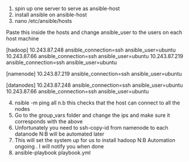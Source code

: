 1. spin up one server to serve as ansible-host
2. install ansible on ansible-host
3. nano /etc/ansible/hosts 
 
Paste this inside the hosts and change ansible_user to the users on each host machine

[hadoop]
10.243.87.248   ansible_connection=ssh ansible_user=ubuntu
10.243.87.66    ansible_connection=ssh ansible_user=ubuntu
10.243.87.219   ansible_connection=ssh ansible_user=ubuntu

[namenode]
10.243.87.219   ansible_connection=ssh ansible_user=ubuntu

[datanodes]
10.243.87.248   ansible_connection=ssh ansible_user=ubuntu
10.243.87.66    ansible_connection=ssh ansible_user=ubuntu

4. nsible -m ping all   n.b this checks that the host can connect to all the nodes
5. Go to the group_vars folder and change the ips and make sure it corresponds with the above
6. Unfortunately you need to ssh-copy-id from namenode to each datanode N:B will be automated later
7. This will set the system up for us to install hadoop N:B Automation ongoing . I will notify you when done
9. ansible-playbook playbook.yml